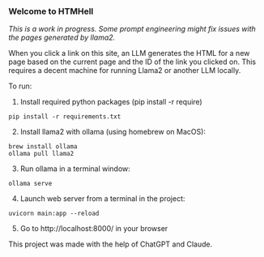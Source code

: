 ### Welcome to HTMHell

*This is a work in progress. Some prompt engineering might fix issues with the pages generated by llama2.*

When you click a link on this site, an LLM generates the HTML for a new page based on the current page and the ID of the link you clicked on. This requires a decent machine for running Llama2 or another LLM locally.

To run:
1. Install required python packages (pip install -r require)

```
pip install -r requirements.txt
```

2. Install llama2 with ollama (using homebrew on MacOS):

```
brew install ollama
ollama pull llama2
```

3. Run ollama in a terminal window:

```
ollama serve
```

4. Launch web server from a terminal in the project:

```
uvicorn main:app --reload
```

5. Go to http://localhost:8000/ in your browser

This project was made with the help of ChatGPT and Claude.